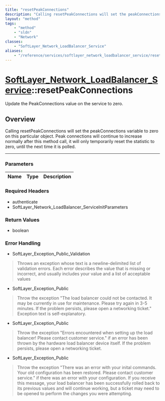 ```yaml
---
title: "resetPeakConnections"
description: "Calling resetPeakConnections will set the peakConnections variable to zero on this particular object. Peak connections w... "
layout: "method"
tags:
    - "method"
    - "sldn"
    - "Network"
classes:
    - "SoftLayer_Network_LoadBalancer_Service"
aliases:
    - "/reference/services/softlayer_network_loadbalancer_service/resetPeakConnections"
---
```

# [SoftLayer_Network_LoadBalancer_Service](/reference/services/SoftLayer_Network_LoadBalancer_Service)::resetPeakConnections

Update the PeakConnections value on the service to zero.


## Overview 
Calling resetPeakConnections will set the peakConnections variable to zero on this particular object. Peak connections will continue to increase normally after this method call, it will only temporarily reset the statistic to zero, until the next time it is polled. 

-----

### Parameters 
|Name | Type | Description |
| --- | --- | --- |


### Required Headers
* authenticate
* SoftLayer_Network_LoadBalancer_ServiceInitParameters


### Return Values
* boolean



### Error Handling

* SoftLayer_Exception_Public_Validation 

> Throws an exception whose text is a newline-delimited list of validation errors.  Each error describes the value that is missing or incorrect, and usually includes your value and a list of acceptable values 

* SoftLayer_Exception_Public 

> Throw the exception "The load balancer could not be contacted.  It may be currently in use for maintenance.  Please try again in 3-5 minutes.  If the problem persists, please open a networking ticket."  Exception text is self-explanatory. 

* SoftLayer_Exception_Public 

> Throw the exception "Errors encountered when setting up the load balancer!  Please contact customer service."  if an error has been thrown by the hardware load balancer device itself.  If the problem persists, please open a networking ticket. 

* SoftLayer_Exception_Public 

> Throw the exception "There was an error with your inital commands.  Your old configuration has been restored.  Please contact customer service." if there was an error with your configuration.  If you receive this message, your load balancer has been successfully rolled back to its previous values and will continue working, but a ticket may need to be opened to perform the changes you were attempting. 



